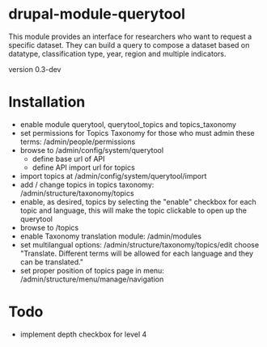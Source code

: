# drupal-module-querytool
This module provides an interface for researchers who want to request a specific dataset.
They can build a query to compose a dataset based on datatype, classification type, year, region and multiple indicators.

version 0.3-dev

# Installation
- enable module querytool, querytool_topics and topics_taxonomy
- set permissions for Topics Taxonomy for those who must admin these terms: /admin/people/permissions
- browse to /admin/config/system/querytool
    - define base url of API
    - define API import url for topics
- import topics at /admin/config/system/querytool/import
- add / change topics in topics taxonomy: /admin/structure/taxonomy/topics
- enable, as desired, topics by selecting the "enable" checkbox for each topic and language, this will make the topic clickable to open up the querytool
- browse to /topics
- enable Taxonomy translation module: /admin/modules
- set multilangual options: /admin/structure/taxonomy/topics/edit choose  "Translate. Different terms will be allowed for each language and they can be translated."
- set proper position of topics page in menu: /admin/structure/menu/manage/navigation

# Todo
- implement depth checkbox for level 4
